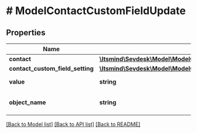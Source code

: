 # # ModelContactCustomFieldUpdate

## Properties

Name | Type | Description | Notes
------------ | ------------- | ------------- | -------------
**contact** | [**\Itsmind\Sevdesk\Model\ModelContactCustomFieldContact**](ModelContactCustomFieldContact.md) |  | [optional]
**contact_custom_field_setting** | [**\Itsmind\Sevdesk\Model\ModelContactCustomFieldContactCustomFieldSetting**](ModelContactCustomFieldContactCustomFieldSetting.md) |  | [optional]
**value** | **string** | The value of the contact field | [optional]
**object_name** | **string** | Internal object name which is &#39;ContactCustomField&#39;. | [optional]

[[Back to Model list]](../../README.md#models) [[Back to API list]](../../README.md#endpoints) [[Back to README]](../../README.md)
